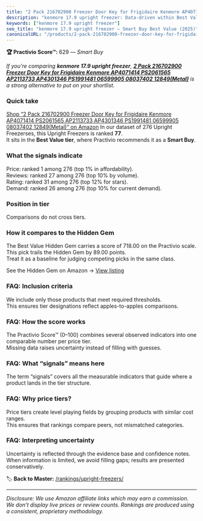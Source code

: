 ```yaml
---
title: "2 Pack 216702900 Freezer Door Key for Frigidaire Kenmore AP4071414 PS2061565 AP2113733 AP4301346 PS1991481 06599905 08037402 12849(Metal)"
description: "kenmore 17.9 upright freezer: Data-driven within Best Value ranking using the Practivio Score™. Positioned by quality, value, demand, findability, momentum."
keywords: ["kenmore 17.9 upright freezer"]
seo_title: "kenmore 17.9 upright freezer — Smart Buy Best Value (2025)"
canonicalURL: "/products/2-pack-216702900-freezer-door-key-for-frigidaire-kenmore-ap4071414-ps2061565-ap2113733-ap4301346-ps1991481-06599905-08037402-12849metal-B09V52V682/"
---
```


**🏆 Practivio Score™:** 629 — _Smart Buy_


*If you're comparing **kenmore 17.9 upright freezer**, **[2 Pack 216702900 Freezer Door Key for Frigidaire Kenmore AP4071414 PS2061565 AP2113733 AP4301346 PS1991481 06599905 08037402 12849(Metal)](https://www.amazon.com/dp/B09V52V682?tag=practivio-20)** is a strong alternative to put on your shortlist.*
### Quick take
[Shop “2 Pack 216702900 Freezer Door Key for Frigidaire Kenmore AP4071414 PS2061565 AP2113733 AP4301346 PS1991481 06599905 08037402 12849(Metal)” on Amazon](https://www.amazon.com/dp/B09V52V682?tag=practivio-20)
In our dataset of 276 Upright Freezerses, this Upright Freezers is ranked **77**.  
It sits in the **Best Value tier**, where Practivio recommends it as a **Smart Buy**.

### What the signals indicate
Price: ranked 1 among 276 (top 1% in affordability).  
Reviews: ranked 27 among 276 (top 10% by volume).  
Rating: ranked 31 among 276 (top 12% for stars).  
Demand: ranked 26 among 276 (top 10% for current demand).

### Position in tier
Comparisons do not cross tiers.

### How it compares to the Hidden Gem
The Best Value Hidden Gem carries a score of 718.00 on the Practivio scale.  
This pick trails the Hidden Gem by 89.00 points.  
Treat it as a baseline for judging competing picks in the same class.  

See the Hidden Gem on Amazon → [View listing](https://www.amazon.com/dp/B00IR8H55A?tag=practivio-20)

### FAQ: Inclusion criteria
We include only those products that meet required thresholds.  
This ensures tier designations reflect apples-to-apples comparisons.

### FAQ: How the score works
The Practivio Score™ (0–100) combines several observed indicators into one comparable number per price tier.  
Missing data raises uncertainty instead of filling with guesses.

### FAQ: What “signals” means here
The term “signals” covers all the measurable indicators that guide where a product lands in the tier structure.

### FAQ: Why price tiers?
Price tiers create level playing fields by grouping products with similar cost ranges.  
This ensures that rankings compare peers, not mismatched categories.

### FAQ: Interpreting uncertainty
Uncertainty is reflected through the evidence base and confidence notes.  
When information is limited, we avoid filling gaps; results are presented conservatively.


🏷️ **Back to Master:** [/rankings/upright-freezers/](/rankings/upright-freezers/)

---
_Disclosure: We use Amazon affiliate links which may earn a commission. We don’t display live prices or review counts. Rankings are produced using a consistent, proprietary methodology._
